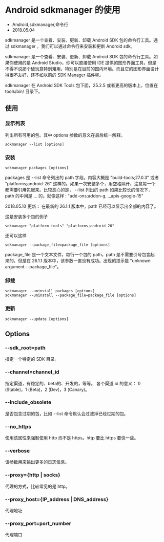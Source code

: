 # Android sdkmanager 的使用
- Android,sdkmanager,命令行
- 2018.05.04

sdkmanager 是一个查看、安装、更新、卸载 Android SDK 包的命令行工具。通过 sdkmanager ，我们可以通过命令行来安装和更新 Android sdk。

sdkmanager 是一个查看、安装、更新、卸载 Android SDK 包的命令行工具。如果你使用的是 Android Studio，你可以直接使用 IDE 提供的图形界面工具，但是不得不说那个破玩意特别难用，特别是在目前的国内环境。而且它的图形界面设计得很不友好，还不如以前的 SDK Manager 插件呢。

sdkmanager 在 Android SDK Tools 包下面，25.2.5 或者更高的版本上，位置在 tools/bin/ 目录下。

## 使用

### 显示列表

列出所有可用的包。其中 options 参数的意义在最后统一解释。

    sdkmanager --list [options]

### 安装

    sdkmanager packages [options]

packages 是 --list 命令列出的 path 字段。内容大概是 "build-tools;27.0.3" 或者 "platforms;android-26" 这样的。如果一次安装多个，用空格隔开，注意每一个都需要引用包起来。比较恶心的是， --list 列出的 path 如果比较长的情况下，path 的中间是 ... 的，就像这样 : "add-ons;addon-g..._apis-google-15"

2018.05.10 更新： 在最新的 26.1.1 版本中，path 已经可以显示出全部的内容了。

这是安装多个包的例子

    sdkmanager "platform-tools" "platforms;android-26"

还可以这样

    sdkmanager --package_file=package_file [options]

package_file 是一个文本文件，每行一个包的 path，path 是不需要引号包含起来的。但是在 26.1.1 版本中，该参数一直没有成功。出现的提示是 "unknown argument --package_file"。

### 卸载

    sdkmanager --uninstall packages [options]
    sdkmanager --uninstall --package_file=package_file [options]

### 更新

    sdkmanager --update [options]

## Options

### --sdk_root=path

指定一个特定的 SDK 目录。

### --channel=channel_id

指定渠道，有稳定的、beta的、开发的，等等。 各个渠道 id 的意义： 0 (Stable)，1 (Beta)，2 (Dev)，3 (Canary)。

### --include_obsolete

是否包含过期的包，比如 --list 命令默认会过滤掉已经过期的包。

### --no_https

使用该属性来强制使用 http 而不是 https。http 要比 https 要快一些。

### --verbose

该参数用来输出更多的日志信息。

### --proxy={http | socks}

代理的方式，比较常见的是 http。

### --proxy_host={IP_address | DNS_address}

代理地址

### --proxy_port=port_number

代理端口
